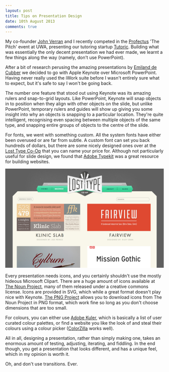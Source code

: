 ```yaml
---
layout: post
title: Tips on Presentation Design
date: 10th August 2013
comments: true
---
```

My co-founder [John Verran](http://twitter.com/johnaverran) and I recently competed in the [Profectus](http://profectus.org.au/) 'The Pitch' event at UWA, presenting our tutoring startup [Tutoric](www.tutoric.com). Building what was essentially the only decent presentation we had ever made, we learnt a few things along the way (namely, don't use PowerPoint).

After a bit of research perusing the amazing presentations by [Emiland de Cubber](http://emiland.me/) we decided to go with Apple Keynote over Microsoft PowerPoint. Having never really used the iWork suite before I wasn't entirely sure what to expect, but it's safe to say I won't be going back.

The number one feature that stood out using Keynote was its amazing rulers and snap-to-grid layouts. Like PowerPoint, Keynote will snap objects in to position when they align with other objects on the slide, but unlike PowerPoint, temporary rulers and guides will show up giving you some insight into why an objects is snapping to a particular location. They're quite intelligent, recognising even spacing between multiple objects of the same type, and snapping entire groups of objects to the centre of the slide.

For fonts, we went with something custom. All the system fonts have either been overused or are far from subtle. A custom font can set you back hundreds of dollars, but there are some nicely designed ones over at the [Lost Type Co-Op](http://losttype.com/) that you can name your price for. Although not particularly useful for slide design, we found that [Adobe Typekit](http://typekit.com/) was a great resource for building websites.

![The Lost Type Co-Op](/assets/img/losttype.png "The Lost Type Co-Op")

Every presentation needs icons, and you certainly shouldn't use the mostly hideous Microsoft Clipart. There are a huge amount of icons available at [The Noun Project](http://thenounproject.com/), many of them released under a creative commons license. Icons are provided in SVG, which while a great format doesn't play nice with Keynote. [The PNG Project](http://thepngproject.com/) allows you to download icons from The Noun Project in PNG format, which work fine so long as you don't choose dimensions that are too small.

For colours, you can either use [Adobe Kuler](www.adobe.com/products/kuler.html‎), which is basically a list of user curated colour palettes, or find a website you like the look of and steal their colours using a colour picker ([ColorZilla](http://www.colorzilla.com/) works well).

All in all, designing a presentation, rather than simply making one, takes an enormous amount of testing, adjusting, iterating, and fiddling. In the end though, you get a presentation that looks different, and has a unique feel, which in my opinion is worth it.

<script async class="speakerdeck-embed" data-id="60ce8760f1e8013067ca02210f0c2d26" data-ratio="1.33333333333333" src="//speakerdeck.com/assets/embed.js">
</script>

<script async class="speakerdeck-embed" data-id="9ee47bd0c2a0013058122e683725fb4a" data-ratio="1.6" src="//speakerdeck.com/assets/embed.js">
</script>

Oh, and don't use transitions. Ever.